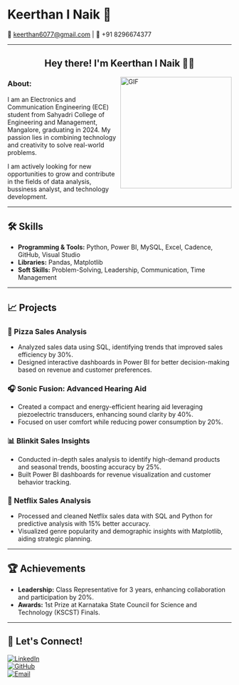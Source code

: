 # Keerthan I Naik 🌟  
📧 keerthan6077@gmail.com | 📱 +91 8296674377  

---

<h2 align="center">Hey there! I'm Keerthan I Naik 👨‍💻</h2>

<img align="right" alt="GIF" width="250" src="https://media2.giphy.com/media/v1.Y2lkPTc5MGI3NjExcnZxenJ5cjdxdHQxazFnNmFndWs1cGJybWlydGJ2NHR2cG9pcjAwNyZlcD12MV9pbnRlcm5hbF9naWZfYnlfaWQmY3Q9Zw/3oKIPEqDGUULpEU0aQ/giphy.webp">


<h3 align="left"> About:</h3>
I am an Electronics and Communication Engineering (ECE) student from Sahyadri College of Engineering and Management, Mangalore, graduating in 2024. My passion lies in combining technology and creativity to solve real-world problems.

I am actively looking for new opportunities to grow and contribute in the fields of data analysis, bussiness analyst, and technology development.

---

## 🛠️ Skills  
- **Programming & Tools:** Python, Power BI, MySQL, Excel, Cadence, GitHub, Visual Studio  
- **Libraries:** Pandas, Matplotlib  
- **Soft Skills:** Problem-Solving, Leadership, Communication, Time Management  

---

## 📈 Projects  

### 🍕 Pizza Sales Analysis  
- Analyzed sales data using SQL, identifying trends that improved sales efficiency by 30%.  
- Designed interactive dashboards in Power BI for better decision-making based on revenue and customer preferences.  

### 🎧 Sonic Fusion: Advanced Hearing Aid  
- Created a compact and energy-efficient hearing aid leveraging piezoelectric transducers, enhancing sound clarity by 40%.  
- Focused on user comfort while reducing power consumption by 20%.  

### 📊 Blinkit Sales Insights  
- Conducted in-depth sales analysis to identify high-demand products and seasonal trends, boosting accuracy by 25%.  
- Built Power BI dashboards for revenue visualization and customer behavior tracking.  

### 🎥 Netflix Sales Analysis  
- Processed and cleaned Netflix sales data with SQL and Python for predictive analysis with 15% better accuracy.  
- Visualized genre popularity and demographic insights with Matplotlib, aiding strategic planning.  

---

## 🏆 Achievements  
- **Leadership:** Class Representative for 3 years, enhancing collaboration and participation by 20%.  
- **Awards:** 1st Prize at Karnataka State Council for Science and Technology (KSCST) Finals.  

---

## 📌 Let's Connect!  
[![LinkedIn](https://img.shields.io/badge/LinkedIn-0077B5?style=for-the-badge&logo=linkedin&logoColor=white)](https://linkedin.com/in/keerthan-i-naik-391052207)  
[![GitHub](https://img.shields.io/badge/GitHub-333?style=for-the-badge&logo=github&logoColor=white)](https://github.com/keerthan382)  
[![Email](https://img.shields.io/badge/Email-D14836?style=for-the-badge&logo=gmail&logoColor=white)](mailto:keerthan6077@gmail.com)  
